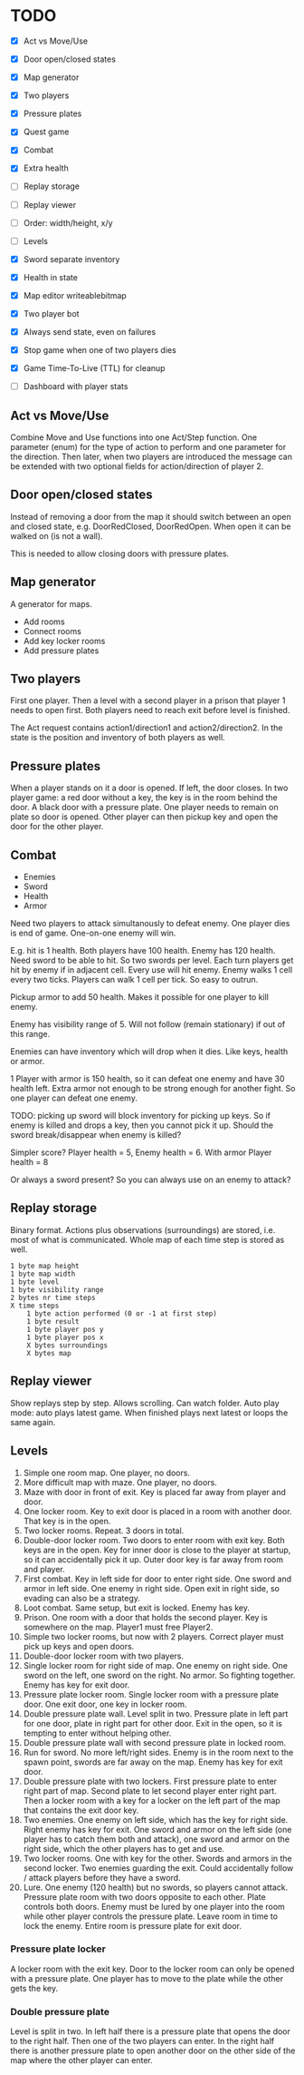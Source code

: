 # TODO

- [X] Act vs Move/Use
- [X] Door open/closed states
- [X] Map generator
- [X] Two players
- [X] Pressure plates
- [X] Quest game
- [X] Combat
- [X] Extra health
- [ ] Replay storage
- [ ] Replay viewer
- [ ] Order: width/height, x/y
- [ ] Levels
- [X] Sword separate inventory
- [X] Health in state
- [X] Map editor writeablebitmap
- [X] Two player bot
- [X] Always send state, even on failures
- [X] Stop game when one of two players dies
- [X] Game Time-To-Live (TTL) for cleanup
- [ ] Dashboard with player stats


## Act vs Move/Use

Combine Move and Use functions into one Act/Step function. One parameter (enum) for the type of action to perform and one parameter for the direction. Then later, when two players are introduced the message can be extended with two optional fields for action/direction of player 2.

## Door open/closed states

Instead of removing a door from the map it should switch between an open and closed state, e.g. DoorRedClosed, DoorRedOpen. When open it can be walked on (is not a wall).

This is needed to allow closing doors with pressure plates.

## Map generator

A generator for maps.

- Add rooms
- Connect rooms
- Add key locker rooms
- Add pressure plates

## Two players

First one player. Then a level with a second player in a prison that player 1 needs to open first. Both players need to reach exit before level is finished.

The Act request contains action1/direction1 and action2/direction2.
In the state is the position and inventory of both players as well.


## Pressure plates

When a player stands on it a door is opened. If left, the door closes.
In two player game: a red door without a key, the key is in the room behind the door. A black door with a pressure plate. One player needs to remain on plate so door is opened. Other player can then pickup key and open the door for the other player.


## Combat

- Enemies
- Sword
- Health
- Armor

Need two players to attack simultanously to defeat enemy. One player dies is end of game. One-on-one enemy will win.

E.g. hit is 1 health. Both players have 100 health. Enemy has 120 health.
Need sword to be able to hit. So two swords per level.
Each turn players get hit by enemy if in adjacent cell. Every use will hit enemy.
Enemy walks 1 cell every two ticks. Players can walk 1 cell per tick. So easy to outrun.

Pickup armor to add 50 health. Makes it possible for one player to kill enemy.

Enemy has visibility range of 5. Will not follow (remain stationary) if out of this range.

Enemies can have inventory which will drop when it dies. Like keys, health or armor.

1 Player with armor is 150 health, so it can defeat one enemy and have 30 health left. Extra armor not enough to be strong enough for another fight. So one player can defeat one enemy.

TODO: picking up sword will block inventory for picking up keys. So if enemy is killed and drops a key, then you cannot pick it up. Should the sword break/disappear when enemy is killed?

Simpler score? Player health = 5, Enemy health = 6. With armor Player health = 8

Or always a sword present? So you can always use on an enemy to attack?

## Replay storage

Binary format.
Actions plus observations (surroundings) are stored, i.e. most of what is communicated.
Whole map of each time step is stored as well.

    1 byte map height
    1 byte map width
    1 byte level
    1 byte visibility range
    2 bytes nr time steps
    X time steps
        1 byte action performed (0 or -1 at first step)
        1 byte result
        1 byte player pos y
        1 byte player pos x
        X bytes surroundings
        X bytes map

## Replay viewer

Show replays step by step. Allows scrolling.
Can watch folder.
Auto play mode: auto plays latest game. When finished plays next latest or loops the same again.



## Levels

1. Simple one room map. One player, no doors.
2. More difficult map with maze. One player, no doors.
3. Maze with door in front of exit. Key is placed far away from player and door.
4. One locker room. Key to exit door is placed in a room with another door. That key is in the open.
5. Two locker rooms. Repeat. 3 doors in total.
6. Double-door locker room. Two doors to enter room with exit key. Both keys are in the open. Key for inner door is close to the player at startup, so it can accidentally pick it up. Outer door key is far away from room and player.
7. First combat. Key in left side for door to enter right side. One sword and armor in left side. One enemy in right side. Open exit in right side, so evading can also be a strategy.
8. Loot combat. Same setup, but exit is locked. Enemy has key.
9. Prison. One room with a door that holds the second player. Key is somewhere on the map. Player1 must free Player2.
10. Simple two locker rooms, but now with 2 players. Correct player must pick up keys and open doors.
11. Double-door locker room with two players.
12. Single locker room for right side of map. One enemy on right side. One sword on the left, one sword on the right. No armor. So fighting together. Enemy has key for exit door.
13. Pressure plate locker room. Single locker room with a pressure plate door. One exit door, one key in locker room.
14. Double pressure plate wall. Level split in two. Pressure plate in left part for one door, plate in right part for other door. Exit in the open, so it is tempting to enter without helping other.
16. Double pressure plate wall with second pressure plate in locked room.
17. Run for sword. No more left/right sides. Enemy is in the room next to the spawn point, swords are far away on the map. Enemy has key for exit door.
18.  Double pressure plate with two lockers. First pressure plate to enter right part of map. Second plate to let second player enter right part. Then a locker room with a key for a locker on the left part of the map that contains the exit door key.
19. Two enemies. One enemy on left side, which has the key for right side. Right enemy has key for exit. One sword and armor on the left side (one player has to catch them both and attack), one sword and armor on the right side, which the other players has to get and use.
20. Two locker rooms. One with key for the other. Swords and armors in the second locker. Two enemies guarding the exit. Could accidentally follow / attack players before they have a sword.
21. Lure. One enemy (120 health) but no swords, so players cannot attack. Pressure plate room with two doors opposite to each other. Plate controls both doors. Enemy must be lured by one player into the room while other player controls the pressure plate. Leave room in time to lock the enemy. Entire room is pressure plate for exit door.


### Pressure plate locker

A locker room with the exit key. Door to the locker room can only be opened with a pressure plate. One player has to move to the plate while the other gets the key.

### Double pressure plate

Level is split in two. In left half there is a pressure plate that opens the door to the right half. Then one of the two players can enter. In the right half there is another pressure plate to open another door on the other side of the map where the other player can enter.
